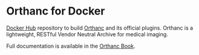 # Orthanc for Docker
[Docker Hub](https://www.docker.com/) repository to build [Orthanc](http://www.orthanc-server.com/) and its official plugins. Orthanc is a lightweight, RESTful Vendor Neutral Archive for medical imaging.

Full documentation is available in the [Orthanc Book](https://orthanc.chu.ulg.ac.be/book/users/docker.html).
